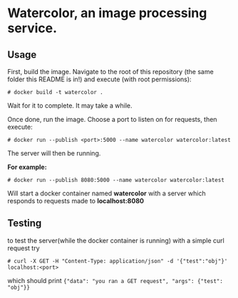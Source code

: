 # Watercolor, an image processing service.

## Usage

First, build the image. Navigate to the root of this repository (the same folder
this README is in!) and execute (with root permissions):
```
# docker build -t watercolor .
```

Wait for it to complete. It may take a while.

Once done, run the image. Choose a port to listen on for requests, then execute:

```
# docker run --publish <port>:5000 --name watercolor watercolor:latest
```

The server will then be running.


**For example:**

```
# docker run --publish 8080:5000 --name watercolor watercolor:latest
```

Will start a docker container named **watercolor** with a server which responds to requests made to **localhost:8080**

## Testing
to test the server(while the docker container is running) with a simple curl request try 
```
# curl -X GET -H "Content-Type: application/json" -d '{"test":"obj"}' localhost:<port>
```
which should print `{"data": "you ran a GET request", "args": {"test": "obj"}}`
